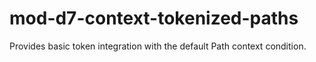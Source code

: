 # mod-d7-context-tokenized-paths
Provides basic token integration with the default Path context condition.
